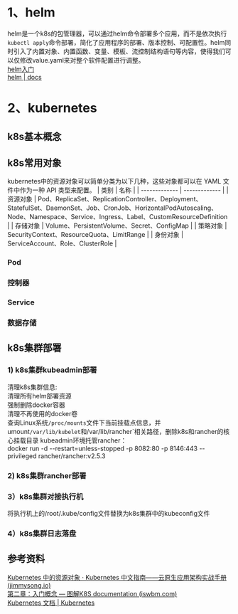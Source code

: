 # 1、helm
helm是一个k8s的包管理器，可以通过helm命令部署多个应用，而不是依次执行`kubectl apply`命令部署，简化了应用程序的部署、版本控制、可配置性。helm同时引入了内置对象、内置函数、变量、模板、流控制结构语句等内容，使得我们可以仅修改value.yaml来对整个软件配置进行调整。\
[helm入门](https://developer.aliyun.com/article/1207395) \
[helm | docs](https://helm.sh/zh/docs/)

# 2、kubernetes
## k8s基本概念

## k8s常用对象
kubernetes中的资源对象可以简单分类为以下几种，这些对象都可以在 YAML 文件中作为一种 API 类型来配置。
| 类别 | 名称 |
| ------------- | ------------- |
| 资源对象 | Pod、ReplicaSet、ReplicationController、Deployment、StatefulSet、DaemonSet、Job、CronJob、HorizontalPodAutoscaling、Node、Namespace、Service、Ingress、Label、CustomResourceDefinition |
| 存储对象 | Volume、PersistentVolume、Secret、ConfigMap |
| 策略对象 | SecurityContext、ResourceQuota、LimitRange |
| 身份对象 | ServiceAccount、Role、ClusterRole |

### Pod

### 控制器

### Service

### 数据存储

## k8s集群部署
### 1) k8s集群kubeadmin部署
清理k8s集群信息: \
清理所有helm部署资源\
强制删除docker容器\
清理不再使用的docker卷\
查询Linux系统`/proc/mounts`文件下当前挂载点信息，并umount`/var/lib/kubelet`和/var/lib/rancher`相关路径，删除k8s和rancher的核心挂载目录
kubeadmin环境托管rancher：\
docker run -d --restart=unless-stopped -p 8082:80 -p 8146:443 --privileged rancher/rancher:v2.5.3
### 2) k8s集群rancher部署

### 3）k8s集群对接执行机
将执行机上的/root/.kube/config文件替换为k8s集群中的kubeconfig文件
### 4）k8s集群日志落盘

## 参考资料
[Kubernetes 中的资源对象 · Kubernetes 中文指南——云原生应用架构实战手册 (jimmysong.io)](https://jimmysong.io/kubernetes-handbook/concepts/objects.html) \
[第二章：入门概念 — 图解K8S documentation (iswbm.com)](https://k8s.iswbm.com/chapters/p02.html#) \
[Kubernetes 文档 | Kubernetes](https://kubernetes.io/zh-cn/docs/home/)
